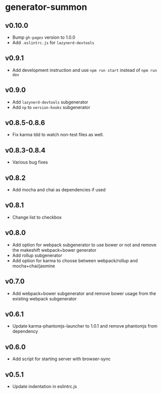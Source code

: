 # generator-summon

## v0.10.0
- Bump `gh-pages` version to 1.0.0
- Add `.eslintrc.js` for `lazynerd-devtools`

## v0.9.1
- Add development instruction and use `npm run start` instead of `npm run dev`

## v0.9.0
- Add `lazynerd-devtools` subgenerator
- Add `np` to `version-hooks` subgenerator

## v0.8.5-0.8.6
- Fix karma tdd to watch non-test files as well.

## v0.8.3-0.8.4
- Various bug fixes

## v0.8.2
- Add mocha and chai as dependencies if used

## v0.8.1
- Change list to checkbox

## v0.8.0
- Add option for webpack subgenerator to use bower or not and remove the makeshift webpack+bower generator
- Add rollup subgenerator
- Add option for karma to choose between webpack/rollup and mocha+chai/jasmine

## v0.7.0
- Add webpack+bower subgenerator and remove bower usage from the existing webpack subgenerator

## v0.6.1
- Update karma-phantomjs-launcher to 1.0.1 and remove phantomjs from dependency

## v0.6.0
- Add script for starting server with browser-sync

## v0.5.1
- Update indentation in eslintrc.js
